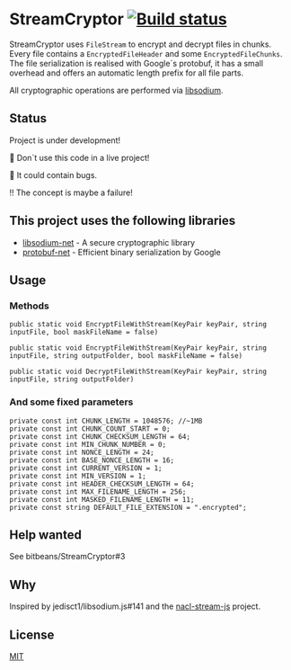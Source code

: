 # StreamCryptor [![Build status](https://ci.appveyor.com/api/projects/status/73fb5hecxx9xjyip)](https://ci.appveyor.com/project/bitbeans/streamcryptor)
StreamCryptor uses `FileStream` to encrypt and decrypt files in chunks. Every file contains a `EncryptedFileHeader` and some `EncryptedFileChunks`. The file serialization is realised with Google`s protobuf, it has a small overhead and offers an automatic length prefix for all file parts.

All cryptographic operations are performed via [libsodium](https://github.com/jedisct1/libsodium).


## Status

Project is under development!

:facepunch: Don`t use this code in a live project!

:bug: It could contain bugs.

:bangbang: The concept is maybe a failure!

## This project uses the following libraries

  * [libsodium-net] - A secure cryptographic library
  * [protobuf-net] - Efficient binary serialization by Google


[libsodium-net]:https://github.com/adamcaudill/libsodium-net
[protobuf-net]:https://code.google.com/p/protobuf-net/

## Usage

### Methods

`public static void EncryptFileWithStream(KeyPair keyPair, string inputFile, bool maskFileName = false)`

`public static void EncryptFileWithStream(KeyPair keyPair, string inputFile, string outputFolder, bool maskFileName = false)`

`public static void DecryptFileWithStream(KeyPair keyPair, string inputFile, string outputFolder)`

### And some fixed parameters
```
private const int CHUNK_LENGTH = 1048576; //~1MB
private const int CHUNK_COUNT_START = 0;
private const int CHUNK_CHECKSUM_LENGTH = 64;
private const int MIN_CHUNK_NUMBER = 0;
private const int NONCE_LENGTH = 24;
private const int BASE_NONCE_LENGTH = 16;
private const int CURRENT_VERSION = 1;
private const int MIN_VERSION = 1;
private const int HEADER_CHECKSUM_LENGTH = 64;
private const int MAX_FILENAME_LENGTH = 256;
private const int MASKED_FILENAME_LENGTH = 11;
private const string DEFAULT_FILE_EXTENSION = ".encrypted";
```

## Help wanted
See bitbeans/StreamCryptor#3

## Why
Inspired by jedisct1/libsodium.js#141 and the [nacl-stream-js](https://github.com/dchest/nacl-stream-js) project.

## License
[MIT](https://en.wikipedia.org/wiki/MIT_License)
